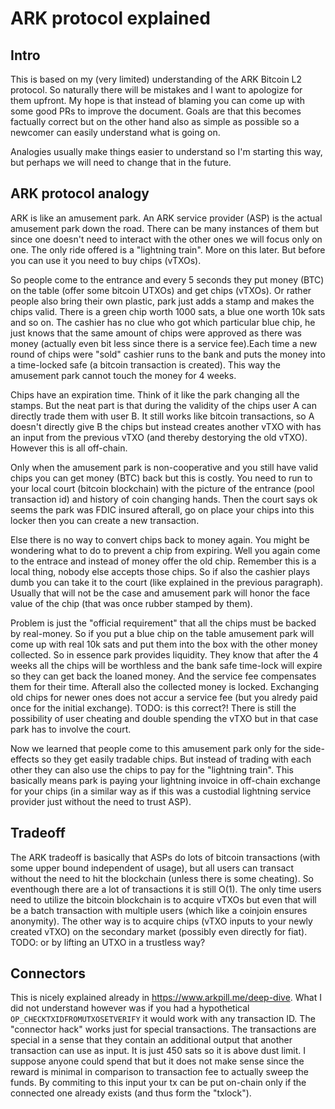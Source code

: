 # ARK protocol explained

## Intro

This is based on my (very limited) understanding of the ARK Bitcoin L2 protocol. So naturally there will be mistakes and I want to apologize
for them upfront. My hope is that instead of blaming you can come up with some good PRs to improve the document. Goals are that this
becomes factually correct but on the other hand also as simple as possible so a newcomer can easily understand what is going on.

Analogies usually make things easier to understand so I'm starting this way, but perhaps we will need to change that in the future.

## ARK protocol analogy

ARK is like an amusement park. An ARK service provider (ASP) is the actual amusement park down the road. There can be many instances of them but since one doesn't need to interact with the other ones we will focus only on one.
The only ride offered is a "lightning train". More on this later. But before you can use it you need to buy chips (vTXOs). 

So people come to the entrance and every 5 seconds they put money (BTC) on the table (offer some bitcoin UTXOs) and get chips (vTXOs). Or rather people also bring their own plastic, park just adds a stamp and makes the chips valid. There is a green chip worth 1000 sats, a blue one worth 10k sats and so on.  The cashier has no clue who got which particular blue chip, he just knows that the same amount of chips were approved as there was money (actually even bit less since there is a service fee).Each time a new round of chips were "sold" cashier runs to the bank and puts the money into a time-locked safe (a bitcoin transaction is created). This way the amusement park cannot touch the money for 4 weeks.

Chips have an expiration time. Think of it like the park changing all the stamps. But the neat part is that during the validity of the chips user A can directly trade them with user B. It still works like bitcoin transactions, so A doesn't directly give B the chips but instead creates another vTXO with has an input from the previous vTXO (and thereby destorying the old vTXO). However this is all off-chain. 

Only when the amusement park is non-cooperative and you still have valid chips you can get money (BTC) back but this is costly. You need to run to your local court (bitcoin blockchain) with the picture of the entrance (pool transaction id) and history of coin changing hands. Then the court says ok seems the park was FDIC insured afterall, go on place your chips into this locker then you can create a new transaction.

Else there is no way to convert chips back to money again. You might be wondering what to do to prevent a chip from expiring. Well you again come to the entrace and instead of money offer the old chip. Remember this is a local thing, nobody else
accepts those chips. So if also the cashier plays dumb you can take it to the court (like explained in the previous paragraph). Usually that will not be the case and amusement park will honor the face value of the chip (that was once rubber stamped by them).

Problem is just the "official requirement" that all the chips must be backed by real-money. So if you put a blue chip on the table amusement park will come up with real 10k sats and put them into the box with the other money collected. So in essence park provides liquidity. They know that after the 4 weeks all the chips will be worthless and the bank safe time-lock will expire so they can get back the loaned money. And the service fee compensates them for their time. Afterall also the collected money is locked. Exchanging old chips for newer ones does not accur a service fee (but you alredy paid once for the initial exchange). TODO: is this correct?! There is still the possibility of user cheating and double spending the vTXO but in that case park has to involve the court.

Now we learned that people come to this amusement park only for the side-effects so they get easily tradable chips. But instead of trading with each other they can also use the chips to pay for the "lightning train". This basically means park is paying your lightning invoice in off-chain exchange for your chips (in a similar way as if this was a custodial lightning service provider just without the need to trust ASP).

## Tradeoff 

The ARK tradeoff is basically that ASPs do lots of bitcoin transactions (with some upper bound independent of usage), but all users can transact without the need to hit the blockchain (unless there is some cheating). 
So eventhough there are a lot of transactions it is still O(1). The only time users need to utilize the bitcoin blockchain is to acquire vTXOs but even that will be a batch transaction with multiple users (which like a coinjoin ensures anonymity). The other way is to acquire chips (vTXO inputs to your newly created vTXO) on the secondary market (possibly even directly for fiat).
TODO: or by lifting an UTXO in a trustless way?

## Connectors

This is nicely explained already in https://www.arkpill.me/deep-dive. What I did not understand however was if you had a hypothetical `OP_CHECKTXIDFROMUTXOSETVERIFY` it would work with any transaction ID. The "connector hack" works just
for special transactions. The transactions are special in a sense that they contain an additional output that another transaction can use as input. It is just 450 sats so it is above dust limit. I suppose anyone could spend that but it does not make sense since the reward is minimal in comparison to transaction fee to actually sweep the funds. By commiting to this input your tx can be put on-chain only if the connected one already exists (and thus form the "txlock").
